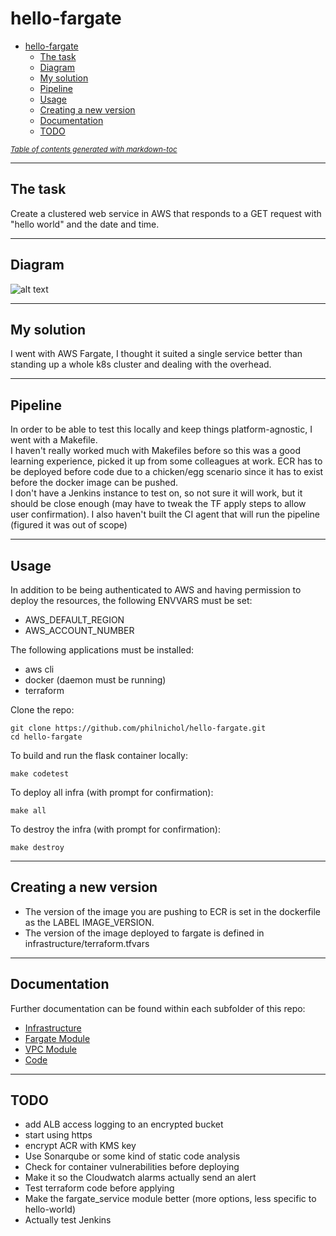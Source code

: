 # hello-fargate
- [hello-fargate](#hello-fargate)
  * [The task](#the-task)
  * [Diagram](#diagram)
  * [My solution](#my-solution)
  * [Pipeline](#pipeline)
  * [Usage](#usage)
  * [Creating a new version](#creating-a-new-version)
  * [Documentation](#documentation)
  * [TODO](#todo)

<small><i><a href='http://ecotrust-canada.github.io/markdown-toc/'>Table of contents generated with markdown-toc</a></i></small>

---
## The task
Create a clustered web service in AWS that responds to a GET request with "hello world" and the date and time.

---
## Diagram
![alt text](hello-fargate.png "Diagram")

---
## My solution
I went with AWS Fargate, I thought it suited a single service better than standing up a whole k8s cluster and dealing with the overhead.

---
## Pipeline
In order to be able to test this locally and keep things platform-agnostic, I went with a Makefile.  
I haven't really worked much with Makefiles before so this was a good learning experience, picked it up from some colleagues at work. 
ECR has to be deployed before code due to a chicken/egg scenario since it has to exist before the docker image can be pushed.  
I don't have a Jenkins instance to test on, so not sure it will work, but it should be close enough (may have to tweak the TF apply steps to allow user confirmation). I also haven't built the CI agent that will run the pipeline (figured it was out of scope)

---
## Usage

In addition to be being authenticated to AWS and having permission to deploy the resources, the following ENVVARS must be set:
- AWS_DEFAULT_REGION
- AWS_ACCOUNT_NUMBER

The following applications must be installed:
- aws cli
- docker (daemon must be running)
- terraform

Clone the repo:
```shell
git clone https://github.com/philnichol/hello-fargate.git
cd hello-fargate
```

To build and run the flask container locally:
```shell
make codetest
```

To deploy all infra (with prompt for confirmation):
```shell
make all
```

To destroy the infra (with prompt for confirmation):
```shell
make destroy
```

---
## Creating a new version
- The version of the image you are pushing to ECR is set in the dockerfile as the LABEL IMAGE_VERSION.
- The version of the image deployed to fargate is defined in infrastructure/terraform.tfvars

---
## Documentation
Further documentation can be found within each subfolder of this repo:
- [Infrastructure](infrastructure/)
- [Fargate Module](infrastructure/fargate_service/)
- [VPC Module](infrastructure/vpc/)
- [Code](code/)

---
## TODO
- add ALB access logging to an encrypted bucket
- start using https
- encrypt ACR with KMS key
- Use Sonarqube or some kind of static code analysis
- Check for container vulnerabilities before deploying
- Make it so the Cloudwatch alarms actually send an alert
- Test terraform code before applying
- Make the fargate_service module better (more options, less specific to hello-world)
- Actually test Jenkins


